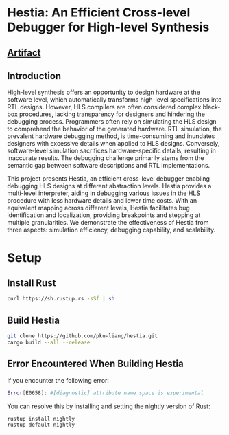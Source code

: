 # Hestia: An Efficient Cross-level Debugger for High-level Synthesis

## [Artifact](https://github.com/pku-liang/hestia-artifact)

## Introduction

High-level synthesis offers an opportunity to design hardware at the software level, which automatically transforms high-level specifications into RTL designs. However, HLS compilers are often considered complex black-box procedures, lacking transparency for designers and hindering the debugging process. Programmers often rely on simulating the HLS design to comprehend the behavior of the generated hardware. RTL simulation, the prevalent hardware debugging method, is time-consuming and inundates designers with excessive details when applied to HLS designs. Conversely, software-level simulation sacrifices hardware-specific details, resulting in inaccurate results. The debugging challenge primarily stems from the semantic gap between software descriptions and RTL implementations. 

This project presents Hestia, an efficient cross-level debugger enabling debugging HLS designs at different abstraction levels. Hestia provides a multi-level interpreter, aiding in debugging various issues in the HLS procedure with less hardware details and lower time costs. With an equivalent mapping across different levels, Hestia facilitates bug identification and localization, providing breakpoints and stepping at multiple granularities. We demonstrate the effectiveness of Hestia from three aspects: simulation efficiency, debugging capability, and scalability.

# Setup

## Install Rust

```bash
curl https://sh.rustup.rs -sSf | sh
```

## Build Hestia

```bash
git clone https://github.com/pku-liang/hestia.git
cargo build --all --release
```

## Error Encountered When Building Hestia

If you encounter the following error:
```bash
Error[E0658]: #[diagnostic] attribute name space is experimental
```

You can resolve this by installing and setting the nightly version of Rust:

```bash
rustup install nightly
rustup default nightly
```
